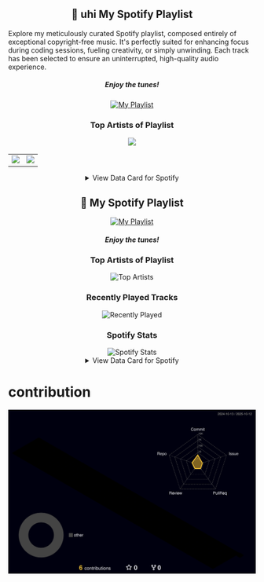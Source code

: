 
<h2 align="center">🎵 uhi My Spotify Playlist</h2>

Explore my meticulously curated Spotify playlist, composed entirely of exceptional copyright-free music. It's perfectly suited for enhancing focus during coding sessions, fueling creativity, or simply unwinding. Each track has been selected to ensure an uninterrupted, high-quality audio experience.
<h5 align="center">Enjoy the tunes!</h5>
<p align="center">
<a href="https://open.spotify.com/playlist/2ZfiTOV8fKqvQFkIx8jRwo" target="_blank">
  <img src="https://bentos.jkominovic.dev/api/v1/generic-card?icon=siSpotify&subtitle=My+Playlist&size=wide" alt="My Playlist">
</a>


</p>



<h3 align="center">Top Artists of Playlist</h3>

<div align="center">
  <div style="text-align:center"><img src="https://card.elwan.ch/?username=31hah4yq6es2tjearprp6ir2bmhi" /></div>

  <table>
    <tr>
      <td>
        <img src="https://spotify-recently-played-readme.vercel.app/api?user=31hah4yq6es2tjearprp6ir2bmhi&count=5">
      </td>
      <td>
        <img src="https://spotify-github-profile.kittinanx.com/api/view.svg?uid=31izsleauxaz5k5n7lhhfc2tzf2i&cover_image=true&theme=default&show_offline=true&background_color=121212&interchange=true&bar_color=53b14f&bar_color_cover=true"
      </td>
    </tr>
  </table>

  <details>
    <summary>View Data Card for Spotify</summary>
    <a href="https://data-card-for-spotify.herokuapp.com/card?user_id=31hah4yq6es2tjearprp6ir2bmhi">
      <img src="https://data-card-for-spotify.herokuapp.com/api/card?user_id=31izsleauxaz5k5n7lhhfc2tzf2i" alt="Data Card for Spotify">
    </a>
  </details>
</div>



<h2 align="center">🎵 My Spotify Playlist</h2>

<p align="center">
  <a href="https://open.spotify.com/playlist/2ZfiTOV8fKqvQFkIx8jRwo" target="_blank">
    <img src="https://bentos.jkominovic.dev/api/v1/generic-card?icon=siSpotify&subtitle=My+Playlist&size=wide" alt="My Playlist">
  </a>
</p>

<h5 align="center">Enjoy the tunes!</h5>

<h3 align="center">Top Artists of Playlist</h3>

<div align="center">
  <img src="https://card.elwan.ch/?username=31izsleauxaz5k5n7lhhfc2tzf2i" alt="Top Artists" />
</div>

<h3 align="center">Recently Played Tracks</h3>

<div align="center">
  <img src="https://spotify-recently-played-readme.vercel.app/api?user=31izsleauxaz5k5n7lhhfc2tzf2i&count=5" alt="Recently Played">
</div>

<h3 align="center">Spotify Stats</h3>

<div align="center">
  <img src="https://spotify-github-profile.kittinanx.com/api/view.svg?uid=31izsleauxaz5k5n7lhhfc2tzf2i&cover_image=true&theme=default&show_offline=true&background_color=121212&interchange=true&bar_color=53b14f&bar_color_cover=true" alt="Spotify Stats">
</div>

<details>
  <summary align="center">View Data Card for Spotify</summary>
  <p align="center">
    <a href="https://data-card-for-spotify.herokuapp.com/card?user_id=31izsleauxaz5k5n7lhhfc2tzf2i">
      <img src="https://data-card-for-spotify.herokuapp.com/api/card?user_id=31izsleauxaz5k5n7lhhfc2tzf2i" alt="Data Card for Spotify">
    </a>
  </p>
</details>



# contribution
![](./profile-3d-contrib/profile-night-rainbow.svg)


